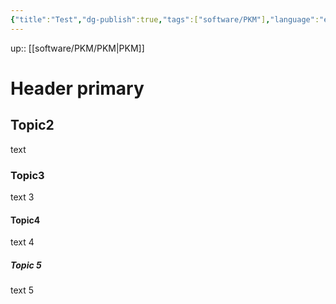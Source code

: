 ```yaml
---
{"title":"Test","dg-publish":true,"tags":["software/PKM"],"language":"en","permalink":"/software/pkm/test/","dgPassFrontmatter":true}
---
```


up:: [[software/PKM/PKM\|PKM]]
# Header primary

## Topic2

text

### Topic3

text 3

#### Topic4

text 4

##### Topic 5

text 5